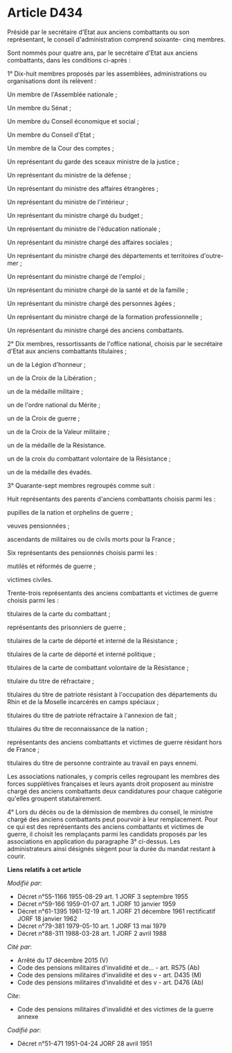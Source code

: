 # Article D434

Présidé par le secrétaire d'Etat aux anciens combattants ou son représentant, le conseil d'administration comprend soixante-
cinq membres.

Sont nommés pour quatre ans, par le secrétaire d'Etat aux anciens combattants, dans les conditions ci-après :

1° Dix-huit membres proposés par les assemblées, administrations ou organisations dont ils relèvent :

Un membre de l'Assemblée nationale ;

Un membre du Sénat ;

Un membre du Conseil économique et social ;

Un membre du Conseil d'Etat ;

Un membre de la Cour des comptes ;

Un représentant du garde des sceaux ministre de la justice ;

Un représentant du ministre de la défense ;

Un représentant du ministre des affaires étrangères ;

Un représentant du ministre de l'intérieur ;

Un représentant du ministre chargé du budget ;

Un représentant du ministre de l'éducation nationale ;

Un représentant du ministre chargé des affaires sociales ;

Un représentant du ministre chargé des départements et territoires d'outre-mer ;

Un représentant du ministre chargé de l'emploi ;

Un représentant du ministre chargé de la santé et de la famille ;

Un représentant du ministre chargé des personnes âgées ;

Un représentant du ministre chargé de la formation professionnelle ;

Un représentant du ministre chargé des anciens combattants.

2° Dix membres, ressortissants de l'office national, choisis par le secrétaire d'Etat aux anciens combattants titulaires ;

un de la Légion d'honneur ;

un de la Croix de la Libération ;

un de la médaille militaire ;

un de l'ordre national du Mérite ;

un de la Croix de guerre ;

un de la Croix de la Valeur militaire ;

un de la médaille de la Résistance.

un de la croix du combattant volontaire de la Résistance ;

un de la médaille des évadés.

3° Quarante-sept membres regroupés comme suit :

Huit représentants des parents d'anciens combattants choisis parmi les :

pupilles de la nation et orphelins de guerre ;

veuves pensionnées ;

ascendants de militaires ou de civils morts pour la France ;

Six représentants des pensionnés choisis parmi les :

mutilés et réformés de guerre ;

victimes civiles.

Trente-trois représentants des anciens combattants et victimes de guerre choisis parmi les :

titulaires de la carte du combattant ;

représentants des prisonniers de guerre ;

titulaires de la carte de déporté et interné de la Résistance ;

titulaires de la carte de déporté et interné politique ;

titulaires de la carte de combattant volontaire de la Résistance ;

titulaire du titre de réfractaire ;

titulaires du titre de patriote résistant à l'occupation des départements du Rhin et de la Moselle incarcérés en camps
spéciaux ;

titulaires du titre de patriote réfractaire à l'annexion de fait ;

titulaires du titre de reconnaissance de la nation ;

représentants des anciens combattants et victimes de guerre résidant hors de France ;

titulaires du titre de personne contrainte au travail en pays ennemi.

Les associations nationales, y compris celles regroupant les membres des forces supplétives françaises et leurs ayants droit
proposent au ministre chargé des anciens combattants deux candidatures pour chaque catégorie qu'elles groupent
statutairement.

4° Lors du décès ou de la démission de membres du conseil, le ministre chargé des anciens combattants peut pourvoir à leur
remplacement. Pour ce qui est des représentants des anciens combattants et victimes de guerre, il choisit les remplaçants
parmi les candidats proposés par les associations en application du paragraphe 3° ci-dessus. Les administrateurs ainsi
désignés siègent pour la durée du mandat restant à courir.

**Liens relatifs à cet article**

_Modifié par_:

  - Décret n°55-1166 1955-08-29 art. 1 JORF 3 septembre 1955
  - Décret n°59-166 1959-01-07 art. 1 JORF 10 janvier 1959
  - Décret n°61-1395 1961-12-19 art. 1 JORF 21 décembre 1961 rectificatif JORF 18 janvier 1962
  - Décret n°79-381 1979-05-10 art. 1 JORF 13 mai 1979
  - Décret n°88-311 1988-03-28 art. 1 JORF 2 avril 1988

_Cité par_:

  - Arrêté du 17 décembre 2015 (V)
  - Code des pensions militaires d'invalidité et de... - art. R575 (Ab)
  - Code des pensions militaires d'invalidité et des v - art. D435 (M)
  - Code des pensions militaires d'invalidité et des v - art. D476 (Ab)

_Cite_:

  - Code des pensions militaires d'invalidité et des victimes de la guerre annexe

_Codifié par_:

  - Décret n°51-471 1951-04-24 JORF 28 avril 1951

